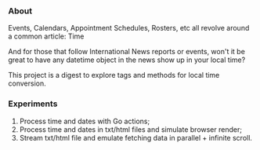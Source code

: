 ### About
Events, Calendars, Appointment Schedules, Rosters, etc all revolve around a common article: Time

And for those that follow International News reports or events, won't it be great to have any datetime object in the news show up in your local time?

This project is a digest to explore tags and methods for local time conversion.

### Experiments
1. Process time and dates with Go actions;
2. Process time and dates in txt/html files and simulate browser render;
3. Stream txt/html file and emulate fetching data in parallel + infinite scroll.